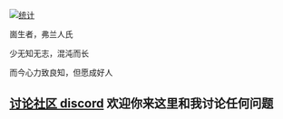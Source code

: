 [![统计](https://github-readme-stats.vercel.app/api?username=2234839&show_icons=true&theme=merko)](https://shenzilong.cn)

崮生者，弗兰人氏

少无知无志，混沌而长

而今心力致良知，但愿成好人

## [讨论社区 discord](https://discord.gg/qf8Ss7dwXg) 欢迎你来这里和我讨论任何问题
